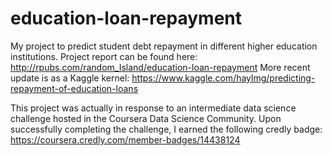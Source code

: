 # education-loan-repayment
My project to predict student debt repayment in different higher education institutions. Project report can be found here: http://rpubs.com/random_Island/education-loan-repayment
More recent update is as a Kaggle kernel: https://www.kaggle.com/haylmg/predicting-repayment-of-education-loans

This project was actually in response to an intermediate data science challenge hosted in the Coursera Data Science Community. Upon successfully completing the challenge, I earned the following credly badge: https://coursera.credly.com/member-badges/14438124
